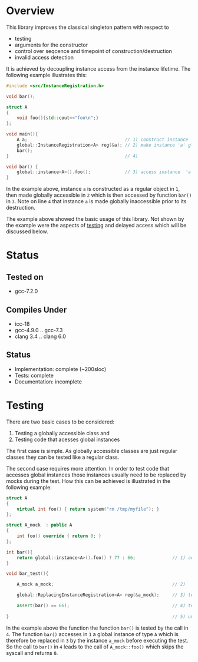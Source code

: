 # Overview
This library improves the classical singleton pattern with respect to 
 - testing
 - arguments for the constructor 
 - control over seqcence and timepoint of construction/destruction
 - invalid access detection
 
It is achieved by decoupling instance access from the instance lifetime. The following example illustrates this:

```cpp
#include <src/InstanceRegistration.h>

void bar(); 

struct A
{
    void foo(){std::cout<<"foo\n";}
};

void main(){
    A a;                                     // 1) construct instance
    global::InstanceRegistration<A> reg(&a); // 2) make instance 'a' globally accessible
    bar();
}                                            // 4) 

void bar() {
    global::instance<A>().foo();             // 3) access instance  'a' 
}

```

In the example above, instance `a` is constructed as a regular object in `1`, then made globally accessible in `2` which is then accessed by function `bar()` in `3`. Note on line `4` that instance `a` is made globally inaccessible prior to its destruction. 

The example above showed the basic usage of this library. Not shown by the example were the aspects of [testing](#testing) and delayed access which will be discussed below.

# Status
## Tested on
 - gcc-7.2.0

## Compiles Under
 - icc-18
 - gcc-4.9.0 .. gcc-7.3
 - clang 3.4 .. clang 6.0
 
## Status
 - Implementation: complete (~200sloc)
 - Tests: complete
 - Documentation: incomplete


# Testing 
There are two basic cases to be considered:
 1. Testing a globally accessible class and 
 2. Testing code that acesses global instances

The first case is simple. As globally accessible classes are just regular classes they can be tested like a regular class.

The second case requires more attention. In order to test code that accesses global instances those instances usually need to be replaced by mocks during the test. How this can be achieved is illustrated in the following example:   

```cpp
struct A
{
    virtual int foo() { return system("rm /tmp/myfile"); }
};

struct A_mock  : public A
{
    int foo() override { return 0; }
};

int bar(){ 
    return global::instance<A>().foo() ? 77 : 66;              // 1) access to global instance
}  

void bar_test(){

    A_mock a_mock;                                             // 2)

    global::ReplacingInstanceRegistration<A> reg(&a_mock);     // 3) temporarily replace global instance by 'a-mock'

    assert(bar() == 66);                                       // 4) test bar b.bar() uses 'a_mock'
    
}                                                              // 5) undo of step 2) 

```
In the example above the function the function `bar()` is tested by the call in `4`. The function `bar()` accesses in `1` a global instance of type `A` which is therefore be replaced in `3` by the instance `a_mock` before executing the test. So the call to `bar()` in `4` leads to the call of `A_mock::foo()` which skips the syscall and returns `0`. 
